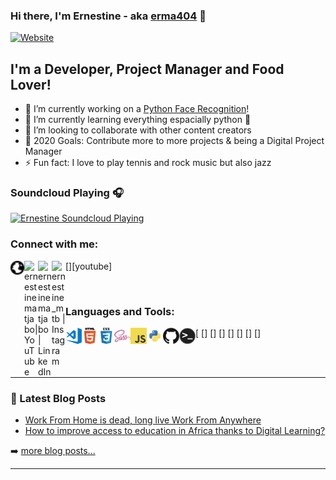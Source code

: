 ### Hi there, I'm Ernestine - aka [erma404][website] 👋

[![Website](http://ernestinemtb.com/wp-content/uploads/2020/08/Ernestine-logo-small.png)](https://ernestinemtb.com)


## I'm a Developer, Project Manager and Food Lover!

- 🔭 I’m currently working on a [Python Face Recognition][website]!
- 🌱 I’m currently learning everything espacially python 🤣
- 👯 I’m looking to collaborate with other content creators
- 🥅 2020 Goals: Contribute more to more projects & being a Digital Project Manager
- ⚡ Fun fact: I love to play tennis and rock music but also jazz 

### Soundcloud Playing 🎧
[<img src="https://soundcloud.com/tommisch/tom-misch-movie" alt="Ernestine Soundcloud Playing" width="350" />](https://soundcloud.com/you/likes)

### Connect with me:

[<img align="left" alt="ernestinemtb.com" width="22px" src="https://raw.githubusercontent.com/iconic/open-iconic/master/svg/globe.svg" />][website]
[<img align="left" alt="ernestine matjabo| YouTube" width="22px" src="https://cdn.jsdelivr.net/npm/simple-icons@v3/icons/youtube.svg" />][youtube]
[<img align="left" alt="ernestine matjabo | LinkedIn" width="22px" src="https://cdn.jsdelivr.net/npm/simple-icons@v3/icons/linkedin.svg" />][linkedin]
[<img align="left" alt="ernestine_mtb | Instagram" width="22px" src="https://cdn.jsdelivr.net/npm/simple-icons@v3/icons/instagram.svg" />][instagram]

<br />

### Languages and Tools:

[<img align="left" alt="Visual Studio Code" width="26px" src="https://raw.githubusercontent.com/github/explore/80688e429a7d4ef2fca1e82350fe8e3517d3494d/topics/visual-studio-code/visual-studio-code.png" />
[<img align="left" alt="HTML5" width="26px" src="https://raw.githubusercontent.com/github/explore/80688e429a7d4ef2fca1e82350fe8e3517d3494d/topics/html/html.png" />]
[<img align="left" alt="CSS3" width="26px" src="https://raw.githubusercontent.com/github/explore/80688e429a7d4ef2fca1e82350fe8e3517d3494d/topics/css/css.png" />]
[<img align="left" alt="Sass" width="26px" src="https://raw.githubusercontent.com/github/explore/80688e429a7d4ef2fca1e82350fe8e3517d3494d/topics/sass/sass.png" />]
[<img align="left" alt="JavaScript" width="26px" src="https://raw.githubusercontent.com/github/explore/80688e429a7d4ef2fca1e82350fe8e3517d3494d/topics/javascript/javascript.png" />]
[<img align="left" alt="Python" width="26px" src="https://raw.githubusercontent.com/github/explore/80688e429a7d4ef2fca1e82350fe8e3517d3494d/topics/python/python.png" />]
[<img align="left" alt="GitHub" width="26px" src="https://raw.githubusercontent.com/github/explore/78df643247d429f6cc873026c0622819ad797942/topics/github/github.png" />]
[<img align="left" alt="Terminal" width="26px" src="https://raw.githubusercontent.com/github/explore/80688e429a7d4ef2fca1e82350fe8e3517d3494d/topics/terminal/terminal.png" />]

<br />
<br />


---

### 📕 Latest Blog Posts

<!-- BLOG-POST-LIST:START -->
- [Work From Home is dead, long live Work From Anywhere](https://ernestinemtb.com/work-from-home-is-dead-long-live-work-from-anywhere/)
- [How to improve access to education in Africa thanks to Digital Learning?](https://ernestinemtb.com/how-to-improve-access-to-education-in-africa-thanks-to-digital-learning/)
<!-- BLOG-POST-LIST:END -->

➡️ [more blog posts...](https://ernestinemtb.com)

---



[website]: https://ernestinemtb.com
[instagram]: https://instagram.com/ernestine_mtb
[linkedin]: https://linkedin.com/in/ernestine_mtb

